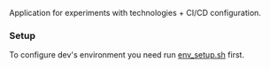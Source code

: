 Application for experiments with technologies + CI/CD configuration.

### Setup
To configure dev's environment you need run [env_setup.sh](env_setup.sh) first.
